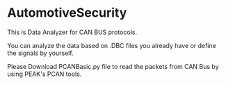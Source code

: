 # AutomotiveSecurity

This is Data Analyzer for CAN BUS protocols.

You can analyze the data based on .DBC files you already have or define the signals by yourself.

Please Download PCANBasic.py file to read the packets from CAN Bus by using PEAK's PCAN tools.
